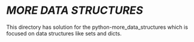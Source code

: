 # *MORE DATA STRUCTURES*

This directory has solution for the python-more_data_structures which is focused on data structures like sets and dicts.

